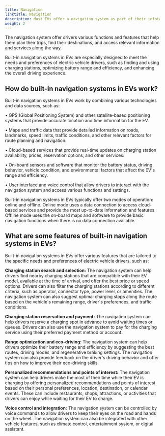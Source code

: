 ```yaml
---
title: Navigation
linktitle: Navigation
description: Most EVs offer a navigation system as part of their infotainment system. 
weight: 2
---
```

<!-- markdownlint-disable MD033 -->

The navigation system offer drivers various functions and features that help them plan their trips, find their destinations, and access relevant information and services along the way.

Built-in navigation systems in EVs are especially designed to meet the needs and preferences of electric vehicle drivers, such as finding and using charging stations, optimizing battery range and efficiency, and enhancing the overall driving experience.

## How do built-in navigation systems in EVs work?

Built-in navigation systems in EVs work by combining various technologies and data sources, such as:

•  GPS (Global Positioning System) and other satellite-based positioning systems that provide accurate location and time information for the EV.

•  Maps and traffic data that provide detailed information on roads, landmarks, speed limits, traffic conditions, and other relevant factors for route planning and navigation.

•  Cloud-based services that provide real-time updates on charging station availability, prices, reservation options, and other services.

•  On-board sensors and software that monitor the battery status, driving behavior, vehicle condition, and environmental factors that affect the EV&apos;s range and efficiency.

•  User interface and voice control that allow drivers to interact with the navigation system and access various functions and settings.


Built-in navigation systems in EVs typically offer two modes of operation: online and offline. Online mode uses a data connection to access cloud-based services and provide the most up-to-date information and features. Offline mode uses the on-board maps and software to provide basic navigation functions when there is no data connection available.

## What are some features of built-in navigation systems in EVs?

Built-in navigation systems in EVs offer various features that are tailored to the specific needs and preferences of electric vehicle drivers, such as:

**Charging station search and selection:** The navigation system can help drivers find nearby charging stations that are compatible with their EV model, available at the time of arrival, and offer the best price or speed options. Drivers can also filter the charging stations according to different criteria, such as operator, connector type, power level, or amenities. The navigation system can also suggest optimal charging stops along the route based on the vehicle&apos;s remaining range, driver&apos;s preferences, and traffic conditions.

**Charging station reservation and payment:** The navigation system can help drivers reserve a charging spot in advance to avoid waiting times or queues. Drivers can also use the navigation system to pay for the charging service using their preferred payment method or account.

**Range optimization and eco-driving:** The navigation system can help drivers optimize their battery range and efficiency by suggesting the best routes, driving modes, and regenerative braking settings. The navigation system can also provide feedback on the driver&apos;s driving behavior and offer tips on how to improve their eco-driving skills.

**Personalized recommendations and points of interest:** The navigation system can help drivers make the most of their time while their EV is charging by offering personalized recommendations and points of interest based on their personal preferences, location, destination, or calendar events. These can include restaurants, shops, attractions, or activities that drivers can enjoy while waiting for their EV to charge.

**Voice control and integration:** The navigation system can be controlled by voice commands to allow drivers to keep their eyes on the road and hands on the wheel. The navigation system can also be integrated with other vehicle features, such as climate control, entertainment system, or digital assistant.
